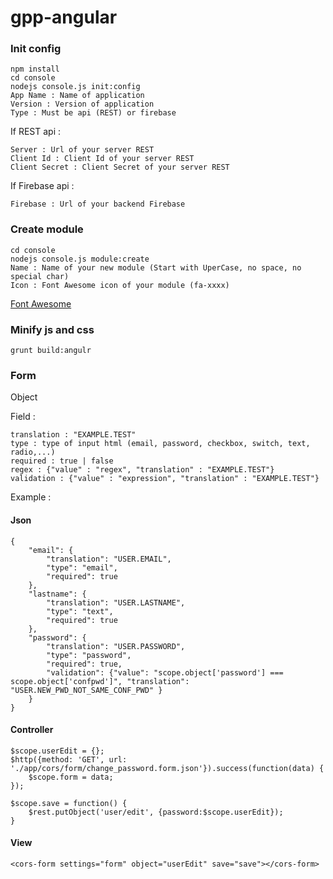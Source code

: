 # gpp-angular

### Init config

```
npm install
cd console
nodejs console.js init:config
App Name : Name of application
Version : Version of application
Type : Must be api (REST) or firebase
```

If REST api :

```
Server : Url of your server REST
Client Id : Client Id of your server REST
Client Secret : Client Secret of your server REST
```

If Firebase api :

```
Firebase : Url of your backend Firebase
```

### Create module

```
cd console
nodejs console.js module:create
Name : Name of your new module (Start with UperCase, no space, no special char)
Icon : Font Awesome icon of your module (fa-xxxx)
```

[Font Awesome](https://fortawesome.github.io/Font-Awesome/icons/)


### Minify js and css

```
grunt build:angulr
```

### Form

Object 

Field :

```
translation : "EXAMPLE.TEST"
type : type of input html (email, password, checkbox, switch, text, radio,...)
required : true | false
regex : {"value" : "regex", "translation" : "EXAMPLE.TEST"}
validation : {"value" : "expression", "translation" : "EXAMPLE.TEST"}
```

Example : 

#### Json

```
{
    "email": {
        "translation": "USER.EMAIL",
        "type": "email",
        "required": true
    },
    "lastname": {
        "translation": "USER.LASTNAME",
        "type": "text",
        "required": true
    },
    "password": {
        "translation": "USER.PASSWORD",
        "type": "password",
        "required": true,
        "validation": {"value": "scope.object['password'] === scope.object['confpwd']", "translation": "USER.NEW_PWD_NOT_SAME_CONF_PWD" }
    }
}
```

#### Controller

```
$scope.userEdit = {};
$http({method: 'GET', url: './app/cors/form/change_password.form.json'}).success(function(data) {
    $scope.form = data;
});

$scope.save = function() {
    $rest.putObject('user/edit', {password:$scope.userEdit});
}
```

#### View

```
<cors-form settings="form" object="userEdit" save="save"></cors-form>
```